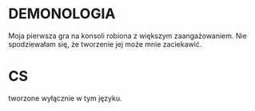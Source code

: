 # DEMONOLOGIA
Moja pierwsza gra na konsoli robiona z większym zaangażowaniem. Nie spodziewałam się, że tworzenie jej może mnie zaciekawić. 
# CS
tworzone wyłącznie w tym języku. 
